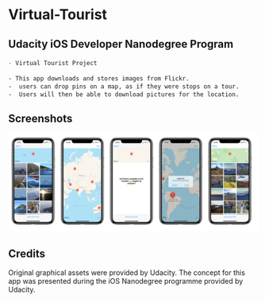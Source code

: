 # Virtual-Tourist

## Udacity iOS Developer Nanodegree Program


```Swift
- Virtual Tourist Project
```

```
- This app downloads and stores images from Flickr.
-  users can drop pins on a map, as if they were stops on a tour. 
-  Users will then be able to download pictures for the location.
```

 ## Screenshots
 <p float="left">
 <img src ="asset.png"  />      
 </p>



## Credits
Original graphical assets were provided by Udacity.
The concept for this app was presented during the iOS Nanodegree programme provided by Udacity.
